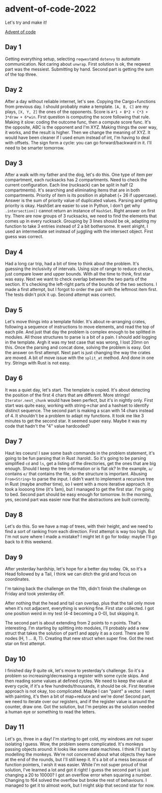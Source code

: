 # advent-of-code-2022
Let's try and make it!

[Advent of code](https://adventofcode.com/)

## Day 1

Getting everything setup, 
selecting `reqwest`and `dotenvy` to automate communication.
Not caring about `unwrap`.
First solution is ok, the reqwest part was the messiest.
Submitting by hand.
Second part is getting the sum of the top three.

## Day 2

After a day without reliable internet,
let's see.
Copying the Cargo+functions from previous day.
I should probably make a template.
`[A, B, C]` are my plays, `[X, Y, Z]` the ones of the opponents.
Score is `A*1 + B*2 + C*3 + 3*draw + 6*win`.
First question is computing the score following that rule.
Making it slow:
coding the outcome func, then a compute score func.
It's the opposite, ABC is the opponent and I'm XYZ.
Making things the over way, it works, and the result is higher.
Then we change the meaning of XYZ.
It would have been cleaner if I used enum instead of int,
I'm having to deal with offsets.
The sign form a cycle: you can go forward/backward in it.
I'll need to be smarter tomorrow.

## Day 3

After a walk with my father and the dog,
let's do this.
One type of item per compartment, each rucksacks has 2 compartments.
Need to check the current configuration.
Each line (rucksack) can be split in half (2 compartments).
It's searching and eliminating items that are in both compartments.
Priority of item is its position in alphabet (+ 26 if uppercase).
Answer is the sum of priority value of duplicated values.
Parsing and getting priority is okay. 
HashSet are easier to use in Python,
I don't get why `.intersection()` cannot return an instance of `HashSet`.
Right answer on first try.
There are now groups of 3 rucksacks, 
we need to find the elements that comes up in every rucksack.
Grouping by 3 lines should be ok,
adapting my function to take 3 entries instead of 2 a bit bothersome.
It went alright, I used an intermediate set 
instead of juggling with the intersect object.
First guess was correct.

## Day 4

Had a long car trip,
had a bit of time to think about the problem.
It's guessing the inclusivity of intervals.
Using size of range to reduce checks,
just compare lower and upper bounds.
With all the time to think, first star was easy.
Next we want to check overlap between the two parts of the section.
It's checking the left-right parts of the bounds of the two sections.
I made a first attempt, 
but I forgot to order the pair with the leftmost item first.
The tests didn't pick it up.
Second attempt was correct.

## Day 5

Let's move things into a template folder.
It's about re-arranging crates, 
following a sequence of instructions to move elements,
and read the top of each pile.
And just that day the problem is complex enough to be splitted in modules.
All those structures to parse is a bit of a pain.
I should add logging in the template.
Argh it was my test case that was wrong, I lost 20mn on this.
Once the parsing and concat done,
solving the problem is easy.
Got the answer on first attempt.
Next part is just changing the way the crates are moved.
A bit of move issue with the `split_at` method.
And done in one try.
Strings with Rust is not easy.

## Day 6

It was a quiet day, let's start.
The template is copied.
It's about detecting the position of the 
first 4 chars that are different.
More strings!
`Iterator.next_chunk` would have been perfect, 
but it's in nightly only.
First start was quite easy,
working with string->char and a hashset to identify distinct sequence.
The second part is making a scan with 14 chars instead of 4.
It shouldn't be a problem to adapt my functions.
It took me like 3 minutes to get the second star.
It seemed super easy. 
Maybe it was my code that hadn't the "4" value hardcoded?

## Day 7

Haut les coeurs!
I saw some bash commands in the problem statement,
it's going to be fun parsing that in Rust :harold:.
So it's going to be parsing simplified `cd` and `ls`,
get a listing of the directories,
get the ones that are big enough.
Should I keep the tree information or is flat ok?
In the example, `a/` contains `e/` that contains the file,
so the structure is important.
Abusing `From<String>` to parse the input.
I didn't want to implement a recursive tree in Rust
(maybe another time),
so I went with a more iterative approach.
It took a loooong time (it's 1am),
but I managed to get the first star.
I'm going to bed.
Second part should be easy enough for tomorrow.
In the morning, yes, second part was easier 
now that the abstractions are built correctly.

## Day 8

Let's do this.
So we have a map of trees, with their height,
and we need to find a sort of ranking from each direction.
First attempt is way too high.
But I'm not sure where I made a mistake?
I might let it go for today: 
maybe I'll go back to it this weekend.

## Day 9

After yesterday hardship,
let's hope for a better day today.
Ok, so it's a Head followed by a Tail,
I think we can ditch the grid and focus on coordinates.

I'm taking back the challenge on the 11th,
didn't finish the challenge on Friday
and took yesterday off.

After nothing that the head and tail can overlap,
plus that the tail only move when it's not adjacent,
everything is working fine.
First star collected.
I got one position weird in my test (4-4 becoming a 0-0),
but skipping it.

The second part is about extending from 2 points to n points.
That's interesting.
I'm starting by splitting into modules,
I'll probably add a new struct that takes the solution of part1
and apply it as a cord.
There are 10 nodes (H, 1 ... 8, T).
Creating that new struct when super fine.
Got the next star on first attempt.

## Day 10

I finished day 9 quite ok,
let's move to yesterday's challenge.
So it's a problem so increasing/decreasing a register
with some cycle skips. 
And then reading some values at defined cycles.
We need to keep the value at every cycle,
if it's a few hundreds/thousands, it should be ok.
First iterative approach is not okay, too complicated.
Maybe I can "paint" a vector.
I went with painting, it's then a bit of map+reduce and we're done!
Second part, we need to iterate over our registers,
and if the register value is around the counter, draw one.
Got the solution, but I'm perplex as the solution
needed a human eye or something to read the letters.

## Day 11

Let's go, three in a day!
I'm starting to get cold, my windows are not super isolating I guess.
Wow, the problem seems complicated.
It's monkeys passing objects around:
it looks like some state machines.
I think I'll start by modelling the monkeys.
We're not concerned about what objects they have at the end of the rounds,
but I'll still keep it.
It's a bit of a mess because of function pointers,
I wish it was easier.
While I'm not super proud of that solution,
I've learned a lot and got it right!
I guess the second part is just changing a 20 to 10000?
I got an overflow error when squaring a number.
Changing to f64 solved the overflow 
but broke the rest of behaviours.
I managed to get it to almost work, 
but I might skip that second star for now.




